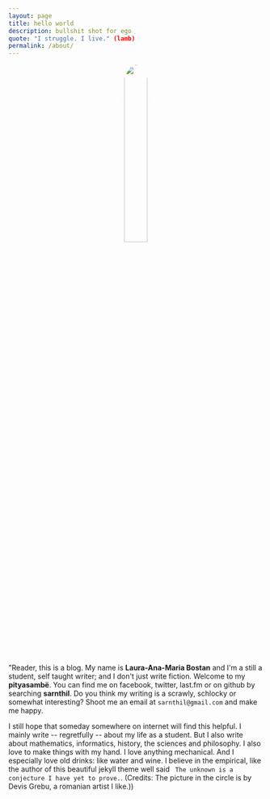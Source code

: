 ```yaml
---
layout: page
title: hello world
description: bullshit shot for ego
quote: "I struggle. I live." (lamb)
permalink: /about/
---
```


<center><img src = "{{ site.url }}/images/{{ site.owner.avatar }}" style = "border: 1px #fff solid; border-radius: 100%; width: 30%;"></center>

<span class = "initial">"R</span>eader, this is a blog. My name is **Laura-Ana-Maria Bostan** and I'm a still a student, self taught writer; and I don't just write fiction. Welcome to my **pityasambë**. You can find me on facebook, twitter, last.fm  or on github by searching **sarnthil**. Do you think my writing is a scrawly, schlocky or somewhat interesting?  Shoot me an email at `sarnthil@gmail.com` and make me happy.

I still hope that someday somewhere on internet will find this helpful. I mainly write -- regretfully -- about my life as a student. But I also write about mathematics, informatics, history, the sciences and philosophy. I also love to make things with my hand. I love anything mechanical. And I especially love old drinks: like water and wine. I believe in the empirical, like the author of this beautiful jekyll theme well said `` The unknown is a conjecture I have yet to prove.``. (Credits: The picture in the circle is by Devis Grebu, a romanian artist I like.))
